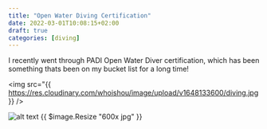 ```yaml
---
title: "Open Water Diving Certification"
date: 2022-03-01T10:08:15+02:00
draft: true
categories: [diving]
---
```


I recently went through PADI Open Water Diver certification, which has been something thats been on my bucket list for a long time!

<img src="{{ https://res.cloudinary.com/whoishou/image/upload/v1648133600/diving.jpg }} />

![alt text](https://res.cloudinary.com/whoishou/image/upload/v1648133600/diving.jpg) {{ $image.Resize "600x jpg" }}
